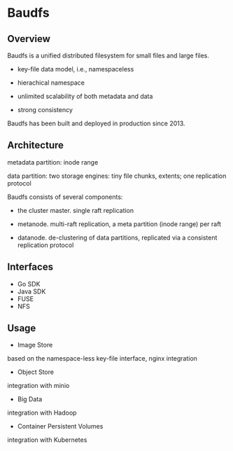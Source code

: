 # Baudfs

## Overview

Baudfs is a unified distributed filesystem for small files and large files. 

* key-file data model, i.e., namespaceless

* hierachical namespace

* unlimited scalability of both metadata and data

* strong consistency

Baudfs has been built and deployed in production since 2013. 

## Architecture

metadata partition: inode range

data partition: two storage engines: tiny file chunks, extents; one replication protocol

Baudfs consists of several components:

* the cluster master. single raft replication

* metanode. multi-raft replication, a meta partition (inode range) per raft

* datanode. de-clustering of data partitions, replicated via a consistent replication protocol


## Interfaces

- Go SDK
- Java SDK
- FUSE
- NFS


## Usage

* Image Store

based on the namespace-less key-file interface, nginx integration

* Object Store

integration with minio

* Big Data

integration with Hadoop

* Container Persistent Volumes

integration with Kubernetes


